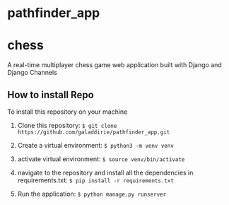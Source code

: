 # pathfinder_app
# chess

A real-time multiplayer chess game web application built with Django and Django Channels



## How to install Repo

To install this repository on your machine
1. Clone this repository: `$ git clone https://github.com/galaddirie/pathfinder_app.git` 
2. Create a virtual environment: `$ python3 -m venv venv`
3. activate virtual environment: `$ source venv/bin/activate`
4. navigate to the repository and install all the dependencies in requirements.txt: `$ pip install -r requirements.txt`

8. Run the application: `$ python manage.py runserver`
